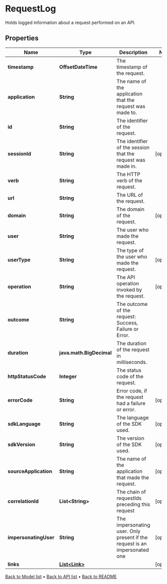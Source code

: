 

# RequestLog

Holds logged information about a request performed on an API.

## Properties

| Name | Type | Description | Notes |
|------------ | ------------- | ------------- | -------------|
|**timestamp** | **OffsetDateTime** | The timestamp of the request. |  |
|**application** | **String** | The name of the application that the request was made to. |  |
|**id** | **String** | The identifier of the request. |  |
|**sessionId** | **String** | The identifier of the session that the request was made in. |  [optional] |
|**verb** | **String** | The HTTP verb of the request. |  |
|**url** | **String** | The URL of the request. |  |
|**domain** | **String** | The domain of the request. |  [optional] |
|**user** | **String** | The user who made the request. |  |
|**userType** | **String** | The type of the user who made the request. |  [optional] |
|**operation** | **String** | The API operation invoked by the request. |  [optional] |
|**outcome** | **String** | The outcome of the request: Success, Failure or Error. |  |
|**duration** | **java.math.BigDecimal** | The duration of the request in milliseconds. |  |
|**httpStatusCode** | **Integer** | The status code of the request. |  |
|**errorCode** | **String** | Error code, if the request had a failure or error. |  [optional] |
|**sdkLanguage** | **String** | The language of the SDK used. |  [optional] |
|**sdkVersion** | **String** | The version of the SDK used. |  [optional] |
|**sourceApplication** | **String** | The name of the application that made the request. |  [optional] |
|**correlationId** | **List&lt;String&gt;** | The chain of requestIds preceding this request |  [optional] |
|**impersonatingUser** | **String** | The impersonating user. Only present if the request is an impersonated one |  [optional] |
|**links** | [**List&lt;Link&gt;**](Link.md) |  |  [optional] |



[Back to Model list](../README.md#documentation-for-models) &#8226; [Back to API list](../README.md#documentation-for-api-endpoints) &#8226; [Back to README](../README.md)


